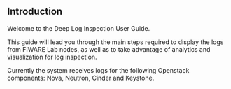 ## Introduction
Welcome to the Deep Log Inspection User Guide.

This guide will lead you through the main steps required to display the logs from FIWARE Lab nodes, as well as to take advantage of analytics and visualization for log inspection.

Currently the system receives logs for the following Openstack components: Nova, Neutron, Cinder and Keystone.
